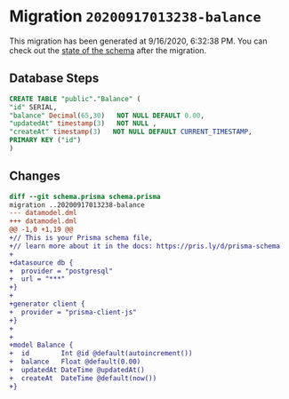 # Migration `20200917013238-balance`

This migration has been generated at 9/16/2020, 6:32:38 PM.
You can check out the [state of the schema](./schema.prisma) after the migration.

## Database Steps

```sql
CREATE TABLE "public"."Balance" (
"id" SERIAL,
"balance" Decimal(65,30)   NOT NULL DEFAULT 0.00,
"updatedAt" timestamp(3)   NOT NULL ,
"createAt" timestamp(3)   NOT NULL DEFAULT CURRENT_TIMESTAMP,
PRIMARY KEY ("id")
)
```

## Changes

```diff
diff --git schema.prisma schema.prisma
migration ..20200917013238-balance
--- datamodel.dml
+++ datamodel.dml
@@ -1,0 +1,19 @@
+// This is your Prisma schema file,
+// learn more about it in the docs: https://pris.ly/d/prisma-schema
+
+datasource db {
+  provider = "postgresql"
+  url = "***"
+}
+
+generator client {
+  provider = "prisma-client-js"
+}
+
+
+model Balance {
+  id        Int @id @default(autoincrement())
+  balance   Float @default(0.00)
+  updatedAt DateTime @updatedAt()
+  createAt  DateTime @default(now())
+}
```



